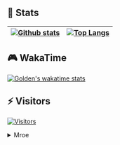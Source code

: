 ## 🤺 Stats

| [![Github stats](https://github-readme-stats.vercel.app/api?username=thatsgolden&count_private=true&show_icons=true&include_all_commits=true&hide_border=true)](#) | [![Top Langs](https://github-readme-stats.vercel.app/api/top-langs/?username=thatsgolden&layout=compact&hide_border=true&langs_count=10&hide=Groff,Perl,Makefile,Shell,Prolog,HTML,Gettext%20Catalog)](#) |
| ------------- | ------------- |

## 🎮 WakaTime

[![Golden's wakatime stats](https://github-readme-stats.vercel.app/api/wakatime?username=thatsgolden&show_icons=true)](#) 

## ⚡ Visitors
[![Visitors](https://profile-counter.glitch.me/thatsgolden/count.svg)](#)

<details>
  <summary>Mroe</summary>
  <h2>🦄 daily.dev Card</h2>
  <a href="https://app.daily.dev/littlegolden"><img src="https://api.daily.dev/devcards/3cc9bcd73dfb4794b91a576cb7033ef2.png?r=v09" width="400" alt="Golden's Dev Card"/></a>
</details>
